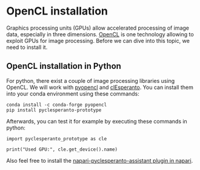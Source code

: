 # OpenCL installation
Graphics processing units (GPUs) allow accelerated processing of image data, especially in three dimensions. 
[OpenCL](https://en.wikipedia.org/wiki/OpenCL) is one technology allowing to exploit GPUs for image processing.
Before we can dive into this topic, we need to install it.

## OpenCL installation in Python
For python, there exist a couple of image processing libraries using OpenCL. We will work with 
[pyopencl](https://documen.tician.de/pyopencl/) and 
[clEsperanto](https://github.com/clEsperanto/pyclesperanto_prototype). 
You can install them into your conda environment using these commands:
```
conda install -c conda-forge pyopencl
pip install pyclesperanto-prototype
```

Afterwards, you can test it for example by executing these commands in python:
```
import pyclesperanto_prototype as cle

print("Used GPU:", cle.get_device().name)
```

Also feel free to install the [napari-pyclesperanto-assistant plugin in napari](https://clesperanto.github.io/napari_pyclesperanto_assistant/).
